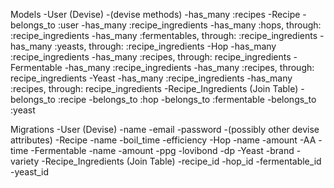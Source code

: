 Models
  -User (Devise)
    -(devise methods)
    -has_many :recipes
  -Recipe
    -belongs_to :user
    -has_many :recipe_ingredients
    -has_many :hops, through: :recipe_ingredients
    -has_many :fermentables, through: :recipe_ingredients
    -has_many :yeasts, through: :recipe_ingredients
  -Hop
    -has_many :recipe_ingredients
    -has_many :recipes, through: recipe_ingredients
  -Fermentable
    -has_many :recipe_ingredients
    -has_many :recipes, through: recipe_ingredients
  -Yeast
    -has_many :recipe_ingredients
    -has_many :recipes, through: recipe_ingredients
  -Recipe_Ingredients (Join Table)
    -belongs_to :recipe
    -belongs_to :hop
    -belongs_to :fermentable
    -belongs_to :yeast

Migrations
  -User (Devise)
    -name
    -email
    -password
    -(possibly other devise attributes)
  -Recipe
    -name
    -boil_time
    -efficiency
  -Hop
    -name
    -amount
    -AA
    -time
  -Fermentable
    -name
    -amount
    -ppg
    -lovibond
    -dp
  -Yeast
    -brand
    -variety
  -Recipe_Ingredients (Join Table)
    -recipe_id
    -hop_id
    -fermentable_id
    -yeast_id
